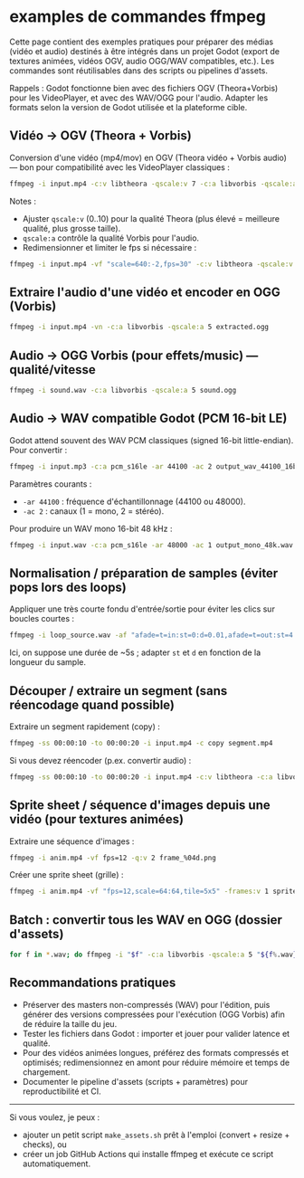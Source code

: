 # examples de commandes ffmpeg

Cette page contient des exemples pratiques pour préparer des médias (vidéo et audio)
destinés à être intégrés dans un projet Godot (export de textures animées, vidéos OGV,
audio OGG/WAV compatibles, etc.). Les commandes sont réutilisables dans des scripts
ou pipelines d'assets.

Rappels : Godot fonctionne bien avec des fichiers OGV (Theora+Vorbis) pour les
VideoPlayer, et avec des WAV/OGG pour l'audio. Adapter les formats selon la
version de Godot utilisée et la plateforme cible.

## Vidéo → OGV (Theora + Vorbis)

Conversion d'une vidéo (mp4/mov) en OGV (Theora vidéo + Vorbis audio) — bon pour compatibilité
avec les VideoPlayer classiques :

```bash
ffmpeg -i input.mp4 -c:v libtheora -qscale:v 7 -c:a libvorbis -qscale:a 5 output.ogv
```

Notes :
- Ajuster `qscale:v` (0..10) pour la qualité Theora (plus élevé = meilleure qualité, plus grosse taille).
- `qscale:a` contrôle la qualité Vorbis pour l'audio.
- Redimensionner et limiter le fps si nécessaire :

```bash
ffmpeg -i input.mp4 -vf "scale=640:-2,fps=30" -c:v libtheora -qscale:v 7 -c:a libvorbis -qscale:a 5 output_640.ogv
```

## Extraire l'audio d'une vidéo et encoder en OGG (Vorbis)

```bash
ffmpeg -i input.mp4 -vn -c:a libvorbis -qscale:a 5 extracted.ogg
```

## Audio → OGG Vorbis (pour effets/music) — qualité/vitesse

```bash
ffmpeg -i sound.wav -c:a libvorbis -qscale:a 5 sound.ogg
```

## Audio → WAV compatible Godot (PCM 16-bit LE)

Godot attend souvent des WAV PCM classiques (signed 16-bit little-endian). Pour convertir :

```bash
ffmpeg -i input.mp3 -c:a pcm_s16le -ar 44100 -ac 2 output_wav_44100_16bit.wav
```

Paramètres courants :
- `-ar 44100` : fréquence d'échantillonnage (44100 ou 48000).
- `-ac 2` : canaux (1 = mono, 2 = stéréo).

Pour produire un WAV mono 16-bit 48 kHz :

```bash
ffmpeg -i input.wav -c:a pcm_s16le -ar 48000 -ac 1 output_mono_48k.wav
```

## Normalisation / préparation de samples (éviter pops lors des loops)

Appliquer une très courte fondu d'entrée/sortie pour éviter les clics sur boucles courtes :

```bash
ffmpeg -i loop_source.wav -af "afade=t=in:st=0:d=0.01,afade=t=out:st=4.99:d=0.01" -c:a pcm_s16le -ar 44100 loop_ready.wav
```

Ici, on suppose une durée de ~5s ; adapter `st` et `d` en fonction de la longueur du sample.

## Découper / extraire un segment (sans réencodage quand possible)

Extraire un segment rapidement (copy) :

```bash
ffmpeg -ss 00:00:10 -to 00:00:20 -i input.mp4 -c copy segment.mp4
```

Si vous devez réencoder (p.ex. convertir audio) :

```bash
ffmpeg -ss 00:00:10 -to 00:00:20 -i input.mp4 -c:v libtheora -c:a libvorbis out_segment.ogv
```

## Sprite sheet / séquence d'images depuis une vidéo (pour textures animées)

Extraire une séquence d'images :

```bash
ffmpeg -i anim.mp4 -vf fps=12 -q:v 2 frame_%04d.png
```

Créer une sprite sheet (grille) :

```bash
ffmpeg -i anim.mp4 -vf "fps=12,scale=64:64,tile=5x5" -frames:v 1 spritesheet.png
```

## Batch : convertir tous les WAV en OGG (dossier d'assets)

```bash
for f in *.wav; do ffmpeg -i "$f" -c:a libvorbis -qscale:a 5 "${f%.wav}.ogg"; done
```

## Recommandations pratiques

- Préserver des masters non-compressés (WAV) pour l'édition, puis générer des versions compressées
	pour l'exécution (OGG Vorbis) afin de réduire la taille du jeu.
- Tester les fichiers dans Godot : importer et jouer pour valider latence et qualité.
- Pour des vidéos animées longues, préférez des formats compressés et optimisés; redimensionnez
	en amont pour réduire mémoire et temps de chargement.
- Documenter le pipeline d'assets (scripts + paramètres) pour reproductibilité et CI.

---

Si vous voulez, je peux :
- ajouter un petit script `make_assets.sh` prêt à l'emploi (convert + resize + checks), ou
- créer un job GitHub Actions qui installe ffmpeg et exécute ce script automatiquement.